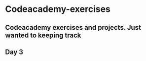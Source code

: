 # Codeacademy-exercises

## Codeacademy exercises and projects. Just wanted to keeping track

## Day 3
